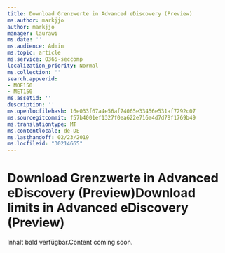 ```yaml
---
title: Download Grenzwerte in Advanced eDiscovery (Preview)
ms.author: markjjo
author: markjjo
manager: laurawi
ms.date: ''
ms.audience: Admin
ms.topic: article
ms.service: O365-seccomp
localization_priority: Normal
ms.collection: ''
search.appverid:
- MOE150
- MET150
ms.assetid: ''
description: ''
ms.openlocfilehash: 16e033f67a4e56af74065e33456e531af7292c07
ms.sourcegitcommit: f57b4001ef1327f0ea622e716a4d7d78f1769b49
ms.translationtype: MT
ms.contentlocale: de-DE
ms.lasthandoff: 02/23/2019
ms.locfileid: "30214665"
---
```

# <a name="download-limits-in-advanced-ediscovery-preview"></a><span data-ttu-id="b65d0-102">Download Grenzwerte in Advanced eDiscovery (Preview)</span><span class="sxs-lookup"><span data-stu-id="b65d0-102">Download limits in Advanced eDiscovery (Preview)</span></span>

<span data-ttu-id="b65d0-103">Inhalt bald verfügbar.</span><span class="sxs-lookup"><span data-stu-id="b65d0-103">Content coming soon.</span></span>